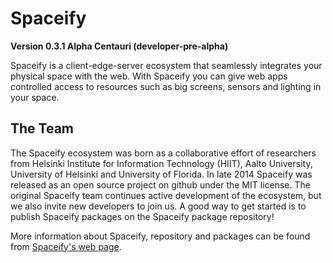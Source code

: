 Spaceify
========

**Version 0.3.1 Alpha Centauri (developer-pre-alpha)**

Spaceify is a client-edge-server ecosystem that seamlessly integrates your physical space with the web. With Spaceify you can give web apps controlled access to resources such as big screens, sensors and lighting in your space.

The Team
--------

The Spaceify ecosystem was born as a collaborative effort of researchers from Helsinki Institute for Information Technology (HIIT), Aalto University, University of Helsinki and University of Florida. In late 2014 Spaceify was released as an open source project on github under the MIT license. The original Spaceify team continues active development of the ecosystem, but we also invite new developers to join us. A good way to get started is to publish Spaceify packages on the Spaceify package repository! 

More information about Spaceify, repository and packages can be found from [Spaceify's web page](http://spaceify.org).